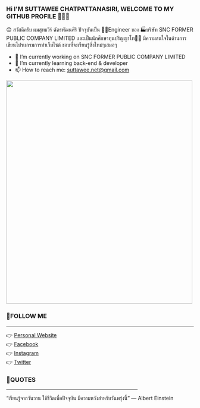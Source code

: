 ### Hi I'M SUTTAWEE CHATPATTANASIRI, WELCOME TO MY GITHUB PROFILE 💖💖💖

<!-- 
**net253/net253** is a ✨ _special_ ✨ repository because its `README.md` (this file) appears on your GitHub profile.

Here are some ideas to get you started:

- 🔭 I’m currently working on SNC FORMER PUBLIC COMPANY LIMITED
- 🌱 I’m currently learning back-end & developer
- 👯 I’m looking to collaborate on ...
- 🤔 I’m looking for help with ...
- 💬 Ask me about ...
- 📫 How to reach me: ...
- 😄 Pronouns: ...
- ⚡ Fun fact: ...
 -->
😊 สวัสดีครับ ผมสุทธวีร์ ฉัตรพัฒนศิริ ปัจจุบันเป็น 👨‍💻Engineer ของ 🏭บริษัท SNC FORMER PUBLIC COMPANY LIMITED
เเละเป็นนักศึกษาทุนปริญญาโท👨‍🎓 มีความสนใจในด้านการเขียนโปรเเกรมการทำเว็บไซต์ ชอบที่จะเรียนรู้สิ่งใหม่ๆเสมอๆ
- 🔭 I’m currently working on SNC FORMER PUBLIC COMPANY LIMITED
- 🌱 I’m currently learning back-end & developer
- 📫 How to reach me: suttawee.net@gmail.com

<img src="https://www.thesprucepets.com/thmb/wpN_ZunUaRQAc_WRdAQRxeTbyoc=/4231x2820/filters:fill(auto,1)/adorable-white-pomeranian-puppy-spitz-921029690-5c8be25d46e0fb000172effe.jpg" width="500" height="600">

### 💛FOLLOW ME
<hr style="width:100%;text-align:left;margin-left:0">
👉 <a href="https://www.youtube.com/watch?v=fIAkdihd6Fg">Personal Website</a><br>
👉 <a href="https://www.youtube.com/watch?v=fIAkdihd6Fg">Facebook</a><br>
👉 <a href="https://www.youtube.com/watch?v=fIAkdihd6Fg">Instagram</a><br>
👉 <a href="https://www.youtube.com/watch?v=fIAkdihd6Fg">Twitter</a>

### 💜QUOTES
<hr style="width:70%;text-align:left;margin-left:0">

“เรียนรู้จากวันวาน ใช้ชีวิตเพื่อปัจจุบัน มีความหวังสำหรับวันพรุ่งนี้” — Albert Einstein

